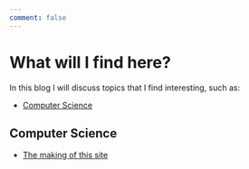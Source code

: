 ```yaml
---
comment: false
---
```


# What will I find here?

In this blog I will discuss topics that I find interesting, such as:

- [Computer Science](#computer-science)


## Computer Science

- [The making of this site](./articles/post1/post1.md)


